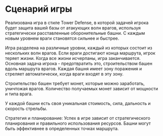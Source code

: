 # Сценарий игры

Реализована игра в стиле Tower Defense, в которой задачей игрока будет защита вашей базы от атакующих волн врагов,
используя стратегически расставленные оборонительные башни. С каждым новым уровнем враги становятся сильнее и быстрее.

Игра разделена на различные уровни, каждый из которых состоит из нескольких волн врагов.
Если враги достигают конца маршрута, игрок теряет жизни. Когда все жизни исчерпаны, игра заканчивается.
Основная задача игрока - предотвратить это, строительством башен вдоль маршрута врагов.
Каждая башня имеет зону поражения и стреляет автоматически, когда враги входят в эту зону.

Строительство башен требует монет, которые можно заработать, уничтожая врагов.
Количество получаемых монет зависит от мощности и типа врага.

У каждой башни есть своя уникальная стоимость, сила, дальность и скорость стрельбы.

Стратегия и планирование:
Успех в игре зависит от стратегического планирования и правильного использования ресурсов.
Башни могут быть эффективнее в определенных точках маршрута.
